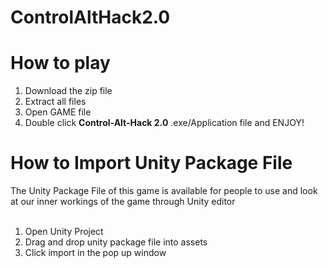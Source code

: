 # ControlAltHack2.0

<h1>How to play</h1>

1. Download the zip file
2. Extract all files
4. Open GAME file
3. Double click <b>Control-Alt-Hack 2.0</b> .exe/Application file and ENJOY!

<h1>How to Import Unity Package File</h1>
The Unity Package File of this game is available for people to use and look at our inner workings of the game through Unity editor
<br></br>

1. Open Unity Project
2. Drag and drop unity package file into assets
3. Click import in the pop up window


